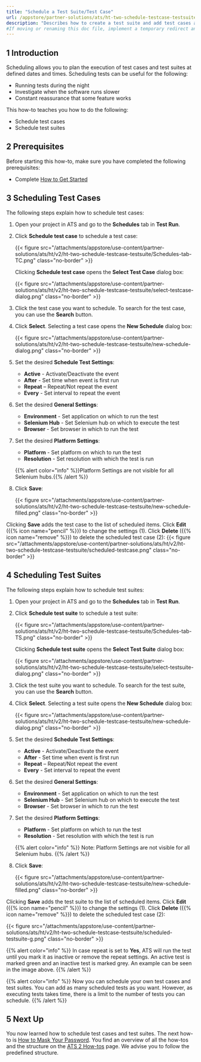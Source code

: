 ```yaml
---
title: "Schedule a Test Suite/Test Case"
url: /appstore/partner-solutions/ats/ht-two-schedule-testcase-testsuite/
description: "Describes how to create a test suite and add test cases and test suites to your test suite."
#If moving or renaming this doc file, implement a temporary redirect and let the respective team know they should update the URL in the product. See Mapping to Products for more details.
---
```


## 1 Introduction

Scheduling allows you to plan the execution of test cases and test suites at defined dates and times. 
Scheduling tests can be useful for the following:

* Running tests during the night 
* Investigate when the software runs slower 
* Constant reassurance that some feature works 

This how-to teaches you how to do the following:

* Schedule test cases
* Schedule test suites

## 2 Prerequisites

Before starting this how-to, make sure you have completed the following prerequisites:

* Complete [How to Get Started](/appstore/partner-solutions/ats/ht-two-getting-started/)

## 3 Scheduling Test Cases

The following steps explain how to schedule test cases:

1. Open your project in ATS and go to the **Schedules** tab in **Test Run**.
2. Click **Schedule test case** to schedule a test case:

    {{< figure src="/attachments/appstore/use-content/partner-solutions/ats/ht/v2/ht-two-schedule-testcase-testsuite/Schedules-tab-TC.png" class="no-border" >}}

    Clicking **Schedule test case** opens the **Select Test Case** dialog box:

    {{< figure src="/attachments/appstore/use-content/partner-solutions/ats/ht/v2/ht-two-schedule-testcase-testsuite/select-testcase-dialog.png" class="no-border" >}}

3. Click the test case you want to schedule. To search for the test case, you can use the **Search** button.
4. Click **Select**. Selecting a test case opens the **New Schedule** dialog box:

    {{< figure src="/attachments/appstore/use-content/partner-solutions/ats/ht/v2/ht-two-schedule-testcase-testsuite/new-schedule-dialog.png" class="no-border" >}}

5. Set the desired **Schedule Test Settings**: 

    * **Active** - Activate/Deactivate the event
    * **After** - Set time when event is first run
    * **Repeat** – Repeat/Not repeat the event
    * **Every** - Set interval to repeat the event

6. Set the desired **General Settings**: 

    * **Environment** - Set application on which to run the test
    * **Selenium Hub** - Set Selenium hub on which to execute the test
    * **Browser** - Set browser in which to run the test

7. Set the desired **Platform Settings**: 

    * **Platform** - Set platform on which to run the test
    * **Resolution** - Set resolution with which the test is run

    {{% alert color="info" %}}Platform Settings are not visible for all Selenium hubs.{{% /alert %}}

8. Click **Save**:

    {{< figure src="/attachments/appstore/use-content/partner-solutions/ats/ht/v2/ht-two-schedule-testcase-testsuite/new-schedule-filled.png" class="no-border" >}}

Clicking **Save** adds the test case to the list of scheduled items. Click **Edit** ({{% icon name="pencil" %}}) to change the settings (1). Click **Delete** ({{% icon name="remove" %}}) to delete the scheduled test case (2):
{{< figure src="/attachments/appstore/use-content/partner-solutions/ats/ht/v2/ht-two-schedule-testcase-testsuite/scheduled-testcase.png" class="no-border" >}}

## 4 Scheduling Test Suites

The following steps explain how to schedule test suites:

1. Open your project in ATS and go to the **Schedules** tab in **Test Run**.
2. Click **Schedule test suite** to schedule a test suite:
  
    {{< figure src="/attachments/appstore/use-content/partner-solutions/ats/ht/v2/ht-two-schedule-testcase-testsuite/Schedules-tab-TS.png" class="no-border" >}}

    Clicking **Schedule test suite** opens the **Select Test Suite** dialog box:

    {{< figure src="/attachments/appstore/use-content/partner-solutions/ats/ht/v2/ht-two-schedule-testcase-testsuite/select-testsuite-dialog.png" class="no-border" >}}

3. Click the test suite you want to schedule. To search for the test suite, you can use the **Search** button.
4. Click **Select**. Selecting a test suite opens the **New Schedule** dialog box:

    {{< figure src="/attachments/appstore/use-content/partner-solutions/ats/ht/v2/ht-two-schedule-testcase-testsuite/new-schedule-dialog.png" class="no-border" >}}

5. Set the desired **Schedule Test Settings**:

    * **Active** - Activate/Deactivate the event
    * **After** - Set time when event is first run
    * **Repeat** – Repeat/Not repeat the event
    * **Every** - Set interval to repeat the event

6. Set the desired **General Settings**: 

    * **Environment** - Set application on which to run the test
    * **Selenium Hub** - Set Selenium hub on which to execute the test
    * **Browser** - Set browser in which to run the test

7. Set the desired **Platform Settings**: 

    * **Platform** - Set platform on which to run the test
    * **Resolution** - Set resolution with which the test is run

    {{% alert color="info" %}}
    Note: Platform Settings are not visible for all Selenium hubs.
    {{% /alert %}}

8. Click **Save**:

    {{< figure src="/attachments/appstore/use-content/partner-solutions/ats/ht/v2/ht-two-schedule-testcase-testsuite/new-schedule-filled.png" class="no-border" >}}

Clicking **Save** adds the test suite to the list of scheduled items. Click **Edit** ({{% icon name="pencil" %}}) to change the settings (1). Click **Delete** ({{% icon name="remove" %}}) to delete the scheduled test case (2):

{{< figure src="/attachments/appstore/use-content/partner-solutions/ats/ht/v2/ht-two-schedule-testcase-testsuite/scheduled-testsuite-g.png" class="no-border" >}}

{{% alert color="info" %}}
In case repeat is set to **Yes**, ATS will run the test until you mark it as inactive or remove the repeat settings. An active test is marked green and an inactive test is marked grey. An example can be seen in the image above.
{{% /alert %}}

{{% alert color="info" %}}
Now you can schedule your own test cases and test suites. You can add as many scheduled tests as you want. However, as executing tests takes time, there is a limit to the number of tests you can schedule.
{{% /alert %}}

## 5 Next Up

You now learned how to schedule test cases and test suites. The next how-to is [How to Mask Your Password](/appstore/partner-solutions/ats/ht-two-mask-your-password/). You find an overview of all the how-tos and the structure on the [ATS 2 How-tos](/appstore/partner-solutions/ats/ht-two/) page. We advise you to follow the predefined structure.
